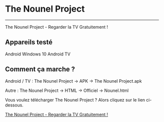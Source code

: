 # The Nounel Project
---------------------
The Nounel Project - Regarder la TV Gratuitement !

Appareils testé
----------------
Android
Windows 10
Android TV

Comment ça marche ?
--------------------
Android / TV : The Nounel Project -> APK -> The Nounel Project.apk

Autre : The Nounel Project -> HTML -> Officiel -> Nounel.html



Vous voulez télécharger The Nounel Project ? Alors cliquez sur le lien ci-dessous.

[The Nounel Project - Regarder la TV Gratuitement !](http://github.com/N0ub4x/The-Nounel-Project/releases/latest)
